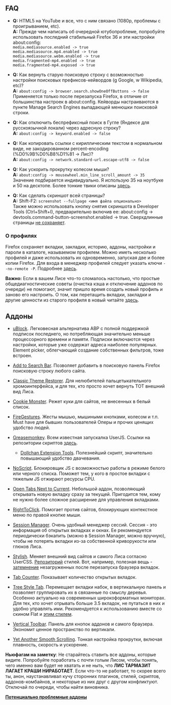 ## FAQ
* **Q:** HTML5 на YouTube и все, что с ним связано (1080p, проблемы с проигрыванием, etc). <br>
**A:** Прежде чем написать об очередной ютубопроблеме, попробуйте использовать последний стабильный Firefox 36 и эти настройки about:config: <br>
`media.mediasource.enabled -> true` <br>
`media.mediasource.mp4.enabled -> true` <br>
`media.mediasource.webm.enabled -> true` <br>
`media.fragmented-mp4.enabled -> true`  <br>
`media.fragmented-mp4.exposed -> true`

* **Q:** Как вернуть старую поисковую строку с возможностью настройки поисковых префиксов-кейвордов (g Google, w Wikipedia, etc)? <br>
**A:** `about:config -> browser.search.showOneOffButtons -> false` <br>
Применяется только после перезапуска Firefox, в отличие от большинства настроек в about:config. Кейворды настраиваются в пункте Manage Search Engines выпадающей менюшки поисковой строки.

* **Q:** Как отключить беспрефиксный поиск в Гугле (Яндексе для русскоязычной локали)  через адресную строку? <br>
**A:** `about:config -> keyword.enabled -> false`

* **Q:** Как копировать ссылки c кириллическим текстом в нормальном виде, не закодированном percent-encoding (%D0%9B%D0%B8%D1%81 -> Лис)? <br>
**A:** `about:config -> network.standard-url.escape-utf8 -> false`

* **Q:** Как ускорить прокрутку колесом мыши? <br>
**A:** `about:config -> mousewheel.min_line_scroll_amount -> 35` <br>
Значение подбирается индивидуально. Я использую 35 на ноутбуке и 50 на десктопе. Более тонкие твики описаны [здесь](http://12bytes.org/articles/tech/firefox-scroll-tweak).

* **Q:** Как сделать скриншот всей страницы? <br>
**A:** Shift-F2: `screenshot --fullpage <имя файла опционально>` <br>
Также можно использовать  кнопку снятия скриншота в Developer Tools (Ctrl+Shift+I), предварительно включив ее: about:config -> devtools.command-button-screenshot.enabled -> true. Сверхдлинные страницы [не сохраняет](https://bugzilla.mozilla.org/show_bug.cgi?id=766661).

### О профилях
Firefox сохраняет вкладки, закладки, историю, аддоны, настройки и пароли в каталоге, называемом профилем. Можно иметь несколько профилей и даже использовать их одновременно, запуская две и более копии Firefox. Для входа в менеджер профилей следует указать ключи `--no-remote -P`. Подробнее [здесь](https://support.mozilla.org/ru/kb/upravlenie-profilyami).

**Важно:** Если в вашем Лисе что-то сломалось настолько, что простые общедиагностические советы (очистка кэша и отключение аддонов по очереди) не помогают, значит пришло время создать новый профиль и заново его настроить. О том, как перетащить вкладки, закладки и другие ценности из старого профиля в новый читайте [здесь](https://support.mozilla.org/ru/kb/vosstanovlenie-vazhnyh-dannyh-iz-starogo-profilya).

## Аддоны
* [uBlock](https://addons.mozilla.org/ru/firefox/addon/ublock/). Легковесная альтернатива ABP с полной поддержкой подписок последнего, но потребляющая значительно меньше процессорного времени и памяти. Подписки включаются через настройки, которые уже содержат адреса наиболее популярных. Element picker, облегчающий создание собственных фильтров, тоже встроен.

* [Add to Search Bar](https://addons.mozilla.org/ru/firefox/addon/add-to-search-bar/). Позволяет добавить в поисковую панель Firefox поисковую строку любого сайта.

* [Classic Theme Restorer](https://addons.mozilla.org/ru/firefox/addon/classicthemerestorer/). Для нелюбителей пальцетыкательного хромоинтерфейса, и для тех, кто просто хочет вернуть ТОТ внешний вид Лиса.

* [Cookie Monster](https://addons.mozilla.org/ru/firefox/addon/cookie-monster/). Режет куки для сайтов, не внесенных в белый список.

* [FireGestures](https://addons.mozilla.org/ru/firefox/addon/firegestures/). Жесты мышью, мышиными кнопками, колесом и т.п. Must have для бывших пользователей Оперы и прочих ценящих удобство людей.

* [Greasemonkey](https://addons.mozilla.org/ru/firefox/addon/greasemonkey/). Всем известная запускалка UserJS. Ссылки на репозитории скриптов [здесь](http://wiki.greasespot.net/User_Script_Hosting).

	* [Dollchan Extension Tools](https://github.com/SthephanShinkufag/Dollchan-Extension-Tools/). Полезнейший скрипт, значительно повышающий удобство двачевания.

* [NoScript](https://addons.mozilla.org/ru/firefox/addon/noscript/). Блокировщик JS с возможностью работы в режиме белого или черного списка. Поможет тем, у кого в простое вкладки с тяжелым JS отжирают ресурсы CPU.

* [Open Tabs Next to Current](https://addons.mozilla.org/ru/firefox/addon/open-tabs-next-to-current/). Небольшой аддон, позволяющий открывать новую вкладку сразу за текущей. Пригодится тем, кому не нужно более сложное расширение для управления вкладками.

* [RightToClick](https://addons.mozilla.org/ru/firefox/addon/righttoclick/). Помогает против сайтов, блокирующих контекстное меню по правой кнопке мыши.

* [Session Manager](https://addons.mozilla.org/ru/firefox/addon/session-manager/). Очень удобный менеджер сессий. Сессия - это информация об открытых вкладках и окнах. Ее рекомендуется периодически бэкапить (можно в Session Manager, можно вручную), чтобы не потерять вкладки из-за собственной криворукости или глюков Лиса.

* [Stylish](https://addons.mozilla.org/ru/firefox/addon/stylish/). Меняет внешний вид сайтов и самого Лиса согласно UserCSS. [Репозиторий](https://userstyles.org) стилей. Вот, например, полезная вещь - [затемнение](https://userstyles.org/styles/71928/dim-unloaded-tabs) незагруженных после перезапуска браузера вкладок.

* [Tab Counter](https://addons.mozilla.org/ru/firefox/addon/tab-counter/). Показывает количество открытых вкладок.

* [Tree Style Tab](https://addons.mozilla.org/ru/firefox/addon/tree-style-tab/). Перемещает вкладки набок, в вертикальную панель и позволяет группировать их в связанные по смыслу деревья. Особенно актуально на современных широкоформатных мониторах. Для тех, кто хочет отрывать больше 3.5 вкладок, не путаться в них и удобно управлять ими. Рекомендуется к использованию вместе со скином Flat и [этим стилем](https://userstyles.org/styles/71882/tree-style-tab-compact-tabs).

* [Vertical Toolbar](https://addons.mozilla.org/ru/firefox/addon/vertical-toolbar/). Панель для кнопок аддонов и самого браузера. Экономит ценное пространство по вертикали.

* [Yet Another Smooth Scrolling](https://addons.mozilla.org/ru/firefox/addon/yet-another-smooth-scrolling/). Тонкая настройка прокрутки, включая плавность, скорость и ускорение.

**Ньюфагам на заметку**: Не старайтесь ставить все аддоны, которые видите. Попробуйте поработать с почти голым Лисом, чтобы понять, чего именно вам будет не хватать и не ныть, что **ЛИС ТАРМАЗИТ ЛАГАЕТ КРАШИ НИРАБОТАЕТ**. Если что-то не работает, то скорее всего ты, анон, наустанавливал кучу сторонних плагинов, стилей, скриптов, аддонов-комбайнов, и некоторые из них друг с другом конфликтуют. Отключай по очереди, чтобы найти виновника. 

[**Потенциально проблемные аддоны**](http://kb.mozillazine.org/Problematic_extensions)
